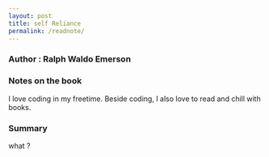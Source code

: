 ```yaml
---
layout: post
title: self Reliance
permalink: /readnote/
---
```


### Author : Ralph Waldo Emerson
### Notes on the book

I love coding in my freetime. Beside coding, I also love to read and chill with books.

### Summary

what ?
